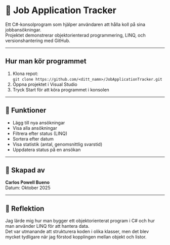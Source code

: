 # 💼 Job Application Tracker

Ett C#-konsolprogram som hjälper användaren att hålla koll på sina jobbansökningar.  
Projektet demonstrerar objektorienterad programmering, LINQ, och versionshantering med GitHub.

---

## Hur man kör programmet
1. Klona repot:  
   `git clone https://github.com/<ditt_namn>/JobApplicationTracker.git`
2. Öppna projektet i Visual Studio
3. Tryck Start för att köra programmet i konsolen

---

## 🧩 Funktioner
- Lägg till nya ansökningar  
- Visa alla ansökningar  
- Filtrera efter status (LINQ)  
- Sortera efter datum  
- Visa statistik (antal, genomsnittlig svarstid)  
- Uppdatera status på en ansökan  

---

## 👤 Skapad av
**Carlos Powell Bueno**  
Datum: Oktober 2025

---

## 💭 Reflektion
Jag lärde mig hur man bygger ett objektorienterat program i C# och hur man använder LINQ för att hantera data.  
Det var utmanande att strukturera koden i olika klasser, men det blev mycket tydligare när jag förstod kopplingen mellan objekt och listor.
